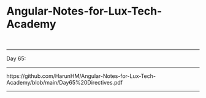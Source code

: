 # Angular-Notes-for-Lux-Tech-Academy

<br />
<hr />
Day 65:
<hr />
https://github.com/HarunHM/Angular-Notes-for-Lux-Tech-Academy/blob/main/Day65%20Directives.pdf
<hr />
<br/>
